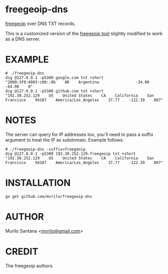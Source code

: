 # freegeoip-dns

[freegeoip](https://github.com/fiorix/freegeoip) over DNS TXT records.

This is a customized version of the [freegeoip tool](https://github.com/fiorix/freegeoip/blob/2a71e974d51c5045f7c523979a5dd306a714e1f4/cmd/freegeoip/main.go) slightly modified to work as a DNS server.

# EXAMPLE

```
# ./freegeoip-dns
dig @127.0.0.1 -p5300 google.com txt +short
"2800:3f0:4003:c00::8b    AR    Argentina                -34.00    -64.00    0"
dig @127.0.0.1 -p5300 github.com txt +short
"192.30.252.129    US    United States    CA    California    San Francisco    94107    America/Los_Angeles    37.77    -122.39    807"
```

# NOTES

The server can query for IP addresses too, you'll need to pass a suffix argument to treat the IP as subdomain. Example follows:

```
# ./freegeoip-dns -suffix=freegeoip
dig @127.0.0.1 -p5300 192.30.252.129.freegeoip txt +short
"192.30.252.129    US    United States    CA    California    San Francisco    94107    America/Los_Angeles    37.77    -122.39    807"
```

# INSTALLATION

```
go get github.com/mvrilo/freegeoip-dns
```

# AUTHOR

Murilo Santana <<mvrilo@gmail.com>>

# CREDIT

The freegeoip authors.
